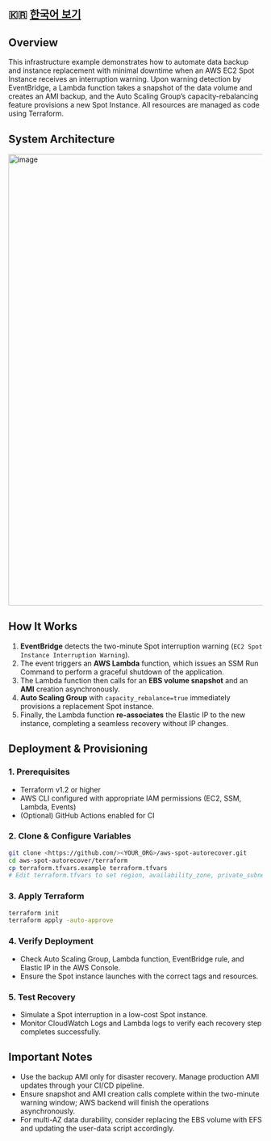 ## 🇰🇷 [한국어 보기](README.ko.md)

## Overview

This infrastructure example demonstrates how to automate data backup and instance replacement with minimal downtime when an AWS EC2 Spot Instance receives an interruption warning. Upon warning detection by EventBridge, a Lambda function takes a snapshot of the data volume and creates an AMI backup, and the Auto Scaling Group’s capacity-rebalancing feature provisions a new Spot Instance. All resources are managed as code using Terraform.


## System Architecture
<img width="893" alt="image" src="https://github.com/user-attachments/assets/31387c36-775d-4f0a-890f-1db616e03439" />



## How It Works

1. **EventBridge** detects the two-minute Spot interruption warning (`EC2 Spot Instance Interruption Warning`).
2. The event triggers an **AWS Lambda** function, which issues an SSM Run Command to perform a graceful shutdown of the application.
3. The Lambda function then calls for an **EBS volume snapshot** and an **AMI** creation asynchronously.
4. **Auto Scaling Group** with `capacity_rebalance=true` immediately provisions a replacement Spot instance.
5. Finally, the Lambda function **re-associates** the Elastic IP to the new instance, completing a seamless recovery without IP changes.


## Deployment & Provisioning

### 1. Prerequisites

- Terraform v1.2 or higher
- AWS CLI configured with appropriate IAM permissions (EC2, SSM, Lambda, Events)
- (Optional) GitHub Actions enabled for CI

### 2. Clone & Configure Variables

```bash
git clone <https://github.com/><YOUR_ORG>/aws-spot-autorecover.git
cd aws-spot-autorecover/terraform
cp terraform.tfvars.example terraform.tfvars
# Edit terraform.tfvars to set region, availability_zone, private_subnets, etc.

```

### 3. Apply Terraform

```bash
terraform init
terraform apply -auto-approve

```

### 4. Verify Deployment

- Check Auto Scaling Group, Lambda function, EventBridge rule, and Elastic IP in the AWS Console.
- Ensure the Spot instance launches with the correct tags and resources.

### 5. Test Recovery

- Simulate a Spot interruption in a low-cost Spot instance.
- Monitor CloudWatch Logs and Lambda logs to verify each recovery step completes successfully.



## Important Notes

- Use the backup AMI only for disaster recovery. Manage production AMI updates through your CI/CD pipeline.
- Ensure snapshot and AMI creation calls complete within the two-minute warning window; AWS backend will finish the operations asynchronously.
- For multi-AZ data durability, consider replacing the EBS volume with EFS and updating the user-data script accordingly.

